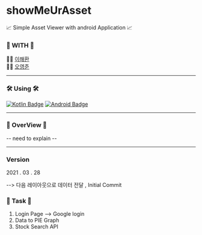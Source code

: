 # showMeUrAsset

📈 Simple Asset Viewer with android Application 📈

### 🏃 WITH 🏃

👨‍💻 [이해환](https://github.com/HaeHwan) </br>
👨‍💻 [오영준](https://github.com/jasper-oh)


<hr></hr>

### 🛠 Using 🛠


[![Kotlin Badge](https://img.shields.io/badge/Kotlin-0095D5?style=for-the-badge&logo=kotlin&logoColor=black)](http://kotlinlang.org/)
[![Android Badge](https://img.shields.io/badge/AndroidStudio-3DDC84?style=for-the-badge&logo=android&logoColor=black)](http://developer.android.org/)

<hr></hr>

### 🔬 OverView 🔬

-- need to explain --

<hr></hr>

### Version 

2021 . 03 . 28

--> 다음 레이아웃으로 데이터 전달 , Initial Commit 

### 🎯 Task 🎯

1. Login Page --> Google login 
2. Data to PIE Graph
3. Stock Search API 






